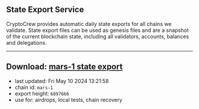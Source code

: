 ## State Export Service
CryptoCrew provides automatic daily state exports for all chains we validate. State export files can be used as genesis files and are a snapshot of the current blockchain state, including all validators, accounts, balances and delegations.

---
**Download: [mars-1 state export](https://dl-eu2.ccvalidators.com/SERVICE/mars/mars-1_export_6897666.json)**
---

- last updated: Fri May 10 2024 13:21:58
- chain id: `mars-1`
- export height: `6897666`
- use for: airdrops, local tests, chain recovery
